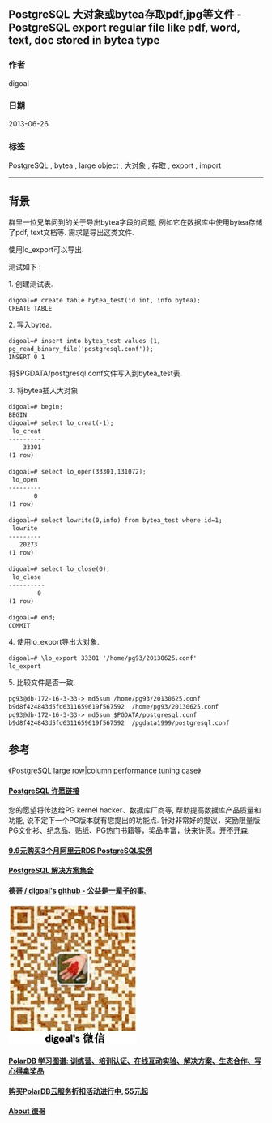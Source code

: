 ## PostgreSQL 大对象或bytea存取pdf,jpg等文件 - PostgreSQL export regular file like pdf, word, text, doc stored in bytea type  
            
### 作者                                                         
digoal       
              
### 日期         
2013-06-26        
          
### 标签       
PostgreSQL , bytea , large object , 大对象 , 存取 , export , import   
            
----      
               
## 背景      
群里一位兄弟问到的关于导出bytea字段的问题, 例如它在数据库中使用bytea存储了pdf, text文档等. 需求是导出这类文件.  
  
使用lo_export可以导出.  
  
测试如下 :   
  
1\. 创建测试表.  
  
```  
digoal=# create table bytea_test(id int, info bytea);  
CREATE TABLE  
```  
  
2\. 写入bytea.  
  
```  
digoal=# insert into bytea_test values (1, pg_read_binary_file('postgresql.conf'));  
INSERT 0 1  
```  
  
将$PGDATA/postgresql.conf文件写入到bytea_test表.  
  
  
3\. 将bytea插入大对象  
  
```  
digoal=# begin;  
BEGIN  
digoal=# select lo_creat(-1);  
 lo_creat   
----------  
    33301  
(1 row)  
  
digoal=# select lo_open(33301,131072);  
 lo_open   
---------  
       0  
(1 row)  
  
digoal=# select lowrite(0,info) from bytea_test where id=1;  
 lowrite   
---------  
   20273  
(1 row)  
  
digoal=# select lo_close(0);  
 lo_close   
----------  
        0  
(1 row)  
  
digoal=# end;  
COMMIT  
```  
  
4\. 使用lo_export导出大对象.  
  
```  
digoal=# \lo_export 33301 '/home/pg93/20130625.conf'  
lo_export  
```  
  
5\. 比较文件是否一致.  
  
```  
pg93@db-172-16-3-33-> md5sum /home/pg93/20130625.conf   
b9d8f424843d5fd6311659619f567592  /home/pg93/20130625.conf  
pg93@db-172-16-3-33-> md5sum $PGDATA/postgresql.conf  
b9d8f424843d5fd6311659619f567592  /pgdata1999/postgresql.conf  
```  
  
## 参考  
[《PostgreSQL large row|column performance tuning case》](../201301/20130109_01.md)  
  
  
  
  
  
  
  
  
  
  
  
  
  
  
  
  
  
  
  
  
  
  
  
  
  
  
  
  
  
  
  
  
  
  
  
  
  
  
  
  
  
  
  
  
  
  
  
  
  
  
  
  
  
  
  
  
  
  
  
  
  
  
  
  
  
  
  
  
  
  
  
  
  
#### [PostgreSQL 许愿链接](https://github.com/digoal/blog/issues/76 "269ac3d1c492e938c0191101c7238216")
您的愿望将传达给PG kernel hacker、数据库厂商等, 帮助提高数据库产品质量和功能, 说不定下一个PG版本就有您提出的功能点. 针对非常好的提议，奖励限量版PG文化衫、纪念品、贴纸、PG热门书籍等，奖品丰富，快来许愿。[开不开森](https://github.com/digoal/blog/issues/76 "269ac3d1c492e938c0191101c7238216").  
  
  
#### [9.9元购买3个月阿里云RDS PostgreSQL实例](https://www.aliyun.com/database/postgresqlactivity "57258f76c37864c6e6d23383d05714ea")
  
  
#### [PostgreSQL 解决方案集合](https://yq.aliyun.com/topic/118 "40cff096e9ed7122c512b35d8561d9c8")
  
  
#### [德哥 / digoal's github - 公益是一辈子的事.](https://github.com/digoal/blog/blob/master/README.md "22709685feb7cab07d30f30387f0a9ae")
  
  
![digoal's wechat](../pic/digoal_weixin.jpg "f7ad92eeba24523fd47a6e1a0e691b59")
  
  
#### [PolarDB 学习图谱: 训练营、培训认证、在线互动实验、解决方案、生态合作、写心得拿奖品](https://www.aliyun.com/database/openpolardb/activity "8642f60e04ed0c814bf9cb9677976bd4")
  
  
#### [购买PolarDB云服务折扣活动进行中, 55元起](https://www.aliyun.com/activity/new/polardb-yunparter?userCode=bsb3t4al "e0495c413bedacabb75ff1e880be465a")
  
  
#### [About 德哥](https://github.com/digoal/blog/blob/master/me/readme.md "a37735981e7704886ffd590565582dd0")
  
